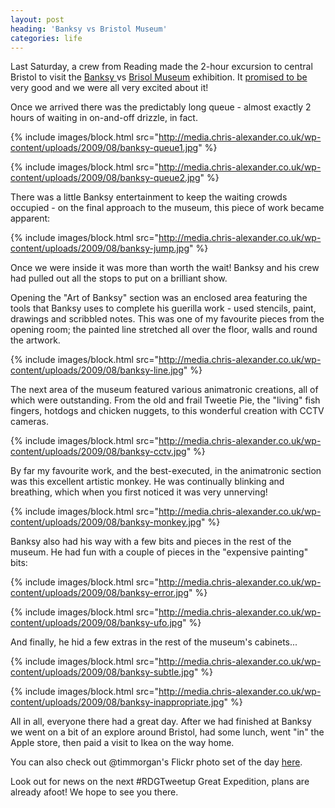 ```yaml
---
layout: post
heading: 'Banksy vs Bristol Museum'
categories: life
---
```


Last Saturday, a crew from Reading made the 2-hour excursion to central Bristol to visit the [Banksy ](http://www.banksy.co.uk/)vs [Brisol Museum](http://www.bristol.gov.uk/ccm/navigation/leisure-and-culture/museums-and-galleries/;jsessionid=045E09B00ECFE7AB9EBE17B764233F61.tcwwwaplaws3) exhibition. It [promised to be](/358) very good and we were all very excited about it!

Once we arrived there was the predictably long queue - almost exactly 2 hours of waiting in on-and-off drizzle, in fact.

{% include images/block.html src="http://media.chris-alexander.co.uk/wp-content/uploads/2009/08/banksy-queue1.jpg" %}

{% include images/block.html src="http://media.chris-alexander.co.uk/wp-content/uploads/2009/08/banksy-queue2.jpg" %}

There was a little Banksy entertainment to keep the waiting crowds occupied - on the final approach to the museum, this piece of work became apparent:

{% include images/block.html src="http://media.chris-alexander.co.uk/wp-content/uploads/2009/08/banksy-jump.jpg" %}

Once we were inside it was more than worth the wait! Banksy and his crew had pulled out all the stops to put on a brilliant show.

Opening the "Art of Banksy" section was an enclosed area featuring the tools that Banksy uses to complete his guerilla work - used stencils, paint, drawings and scribbled notes. This was one of my favourite pieces from the opening room; the painted line stretched all over the floor, walls and round the artwork.

{% include images/block.html src="http://media.chris-alexander.co.uk/wp-content/uploads/2009/08/banksy-line.jpg" %}

The next area of the museum featured various animatronic creations, all of which were outstanding. From the old and frail Tweetie Pie, the "living" fish fingers, hotdogs and chicken nuggets, to this wonderful creation with CCTV cameras.

{% include images/block.html src="http://media.chris-alexander.co.uk/wp-content/uploads/2009/08/banksy-cctv.jpg" %}

By far my favourite work, and the best-executed, in the animatronic section was this excellent artistic monkey. He was continually blinking and breathing, which when you first noticed it was very unnerving!

{% include images/block.html src="http://media.chris-alexander.co.uk/wp-content/uploads/2009/08/banksy-monkey.jpg" %}

Banksy also had his way with a few bits and pieces in the rest of the museum. He had fun with a couple of pieces in the "expensive painting" bits:

{% include images/block.html src="http://media.chris-alexander.co.uk/wp-content/uploads/2009/08/banksy-error.jpg" %}

{% include images/block.html src="http://media.chris-alexander.co.uk/wp-content/uploads/2009/08/banksy-ufo.jpg" %}

And finally, he hid a few extras in the rest of the museum's cabinets...

{% include images/block.html src="http://media.chris-alexander.co.uk/wp-content/uploads/2009/08/banksy-subtle.jpg" %}

{% include images/block.html src="http://media.chris-alexander.co.uk/wp-content/uploads/2009/08/banksy-inappropriate.jpg" %}

All in all, everyone there had a great day. After we had finished at Banksy we went on a bit of an explore around Bristol, had some lunch, went "in" the Apple store, then paid a visit to Ikea on the way home.

You can also check out @timmorgan's Flickr photo set of the day [here](http://www.flickr.com/photos/timmymorgan/sets/72157621915292496/).

Look out for news on the next #RDGTweetup Great Expedition, plans are already afoot! We hope to see you there.